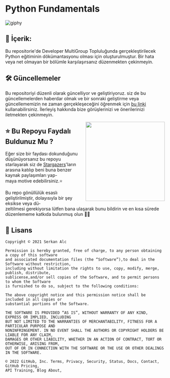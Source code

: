 # Python Fundamentals

![giphy](https://user-images.githubusercontent.com/70329389/164459656-6b776f88-c653-40f1-8120-17792e7bf2c9.gif)

## 📝 İçerik:

Bu repositorie'de Developer MultiGroup Topluluğunda gerçekleştirilecek Python eğitiminin dökümantasyonu olması için oluşturulmuştur. Bir hata veya net olmayan bir bölümle karşılaşırsanız düzenmekten çekinmeyin.

## 🛠 Güncellemeler

Bu repositoriyi düzenli olarak güncelliyor ve geliştiriyoruz. siz de bu güncellemelerden haberdar olmak ve bir sonraki geliştirme veya güncellememizin ne zaman gerçekleşeceğini öğrenmek için [bu linki](https://github.com/serkanalc/Android-Kotlin-Fundamentals/wiki/Updates) kullanabilirsiniz. İlerleyiş hakkında bize görüşlerinizi ve önerilerinizi iletmekten çekinmeyin. 

<img align="right" src="https://media.giphy.com/media/fWpU2nQmUKvRct4c1u/giphy.gif" width='250'/>


## ⭐ Bu Repoyu Faydalı Buldunuz Mu ?


Eğer size bir faydası dokunduğunu düşünüyorsanız bu repoyu starlayarak siz de [Stargazers](https://github.com/serkanalc/Android-Basics-with-Compose-TR/stargazers)'ların arasına katılıp beni buna benzer kaynak paylaşımları yap-<br>maya motive edebilirsiniz.⭐

Bu repo gönüllülük esaslı geliştirilmiştir, dolayısıyla bir şey eksikse veya dü- <br>zeltilmesi gerekiyorsa lütfen bana ulaşarak bunu bildirin ve en kısa sürede düzenlememe katkıda bulunmuş olun 👍🏻


## 🧾 Lisans

```
Copyright © 2021 Serkan Alc

Permission is hereby granted, free of charge, to any person obtaining a copy of this software
and associated documentation files (the “Software”),to deal in the Software without restriction,
including without limitation the rights to use, copy, modify, merge, publish, distribute,
sublicense,and/or sell copies of the Software, and to permit persons to whom the Software
is furnished to do so, subject to the following conditions:

The above copyright notice and this permission notice shall be included in all copies or 
substantial portions of the Software.

THE SOFTWARE IS PROVIDED “AS IS”, WITHOUT WARRANTY OF ANY KIND, EXPRESS OR IMPLIED, INCLUDING 
BUT NOT LIMITED TO THE WARRANTIES OF MERCHANTABILITY, FITNESS FOR A PARTICULAR PURPOSE AND 
NONINFRINGEMENT. IN NO EVENT SHALL THE AUTHORS OR COPYRIGHT HOLDERS BE LIABLE FOR ANY CLAIM, 
DAMAGES OR OTHER LIABILITY, WHETHER IN AN ACTION OF CONTRACT, TORT OR OTHERWISE, ARISING FROM,
OUT OF OR IN CONNECTION WITH THE SOFTWARE OR THE USE OR OTHER DEALINGS IN THE SOFTWARE.

© 2022 GitHub, Inc. Terms, Privacy, Security, Status, Docs, Contact, GitHub Pricing, 
API Training, Blog About,

```
